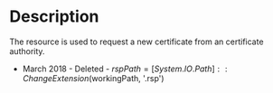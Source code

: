 # Description

The resource is used to request a new certificate from an certificate
authority.

- March 2018 - Deleted - $rspPath = [System.IO.Path]::ChangeExtension($workingPath, '.rsp')
